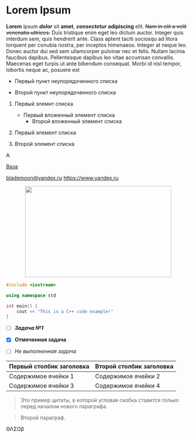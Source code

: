 ﻿# Lorem Ipsum
**Lorem** ipsum ***dolor*** sit __amet__, ___consectetur___ **adipiscing** elit. ~~Nam in elit a velit venenatis ultrices.~~ Duis tristique enim eget leo dictum auctor. Integer quis interdum sem, quis hendrerit ante. Class aptent taciti sociosqu ad litora torquent per conubia nostra, per inceptos himenaeos. Integer at neque leo. Donec auctor dui sed sem ullamcorper pulvinar nec et felis. Nullam lacinia faucibus dapibus. Pellentesque dapibus leo vitae accumsan convallis. Maecenas eget turpis ut ante bibendum consequat. Morbi id nisl tempor, lobortis neque ac, posuere est

- Первый пункт неупорядоченного списка 
* Второй пункт неупорядоченного списка

1. Первый элемнт списка 
   - Первый вложенный элемент списка 
	 - Второй вложенный элемент списка 

1. Первый элемент списка	
2. Второй элемент списка

&Alpha;

[Ваза](https://ru.wikipedia.org/wiki/%D0%92%D0%B0%D0%B7%D0%B0 "Необязательная подсказка, выводится при наведении курсора мыши")

<blademoon@yandex.ru>
<https://www.yandex.ru>

<p align="center">
  <img width="400" height="250" src="https://upload.wikimedia.org/wikipedia/commons/b/be/SGI-2016-South_Georgia_%28Fortuna_Bay%29%E2%80%93King_penguin_%28Aptenodytes_patagonicus%29_04.jpg">
</p>


```c++
#include <iostream>

using namespace std

int main() {
	cout << "This is a C++ code example!"
}
```


- [ ] ***Задача №1***
- [X] **Отмеченная задача**
- [ ] *Не выполненная задача*


Первый столбик заголовка| Второй столбик заголовка
------------ | -------------
Содержимое ячейки 1| Содержимое ячейки 2
Содержимое ячейки 3 | Содержимое ячейки 4


>Это пример цитаты,
в которой угловая скобка
ставится только перед началом нового параграфа.

>Второй параграф.

&Theta;&Lambda;&Sigma;&Omega;&beta;
